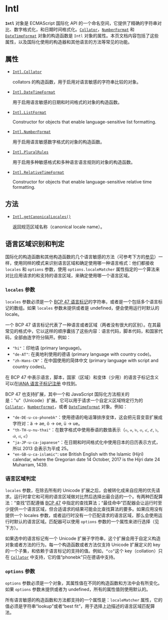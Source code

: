 # Intl

**`Intl`** 对象是 ECMAScript 国际化 API 的一个命名空间，它提供了精确的字符串对比、数字格式化，和日期时间格式化。[`Collator`](https://developer.mozilla.org/zh-CN/docs/Web/JavaScript/Reference/Global_Objects/Intl/Collator)，[`NumberFormat`](https://developer.mozilla.org/zh-CN/docs/Web/JavaScript/Reference/Global_Objects/Intl/NumberFormat) 和 [`DateTimeFormat`](https://developer.mozilla.org/zh-CN/docs/Web/JavaScript/Reference/Global_Objects/Intl/DateTimeFormat) 对象的构造函数是 `Intl` 对象的属性。本页文档内容包括了这些属性，以及国际化使用的构造器和其他语言的方法等常见的功能。

## 属性

-   [`Intl.Collator`](https://developer.mozilla.org/zh-CN/docs/Web/JavaScript/Reference/Global_Objects/Intl/Collator)

    collators 的构造函数，用于启用对语言敏感的字符串比较的对象。

-   [`Intl.DateTimeFormat`](https://developer.mozilla.org/zh-CN/docs/Web/JavaScript/Reference/Global_Objects/Intl/DateTimeFormat)

    用于启用语言敏感的日期和时间格式的对象的构造函数。

-   [`Intl.ListFormat`](https://developer.mozilla.org/zh-CN/docs/Web/JavaScript/Reference/Global_Objects/Intl/ListFormat)

    Constructor for objects that enable language-sensitive list formatting.

-   [`Intl.NumberFormat`](https://developer.mozilla.org/zh-CN/docs/Web/JavaScript/Reference/Global_Objects/Intl/NumberFormat)

    用于启用语言敏感数字格式的对象的构造函数。

-   [`Intl.PluralRules`](https://developer.mozilla.org/zh-CN/docs/Web/JavaScript/Reference/Global_Objects/Intl/PluralRules)

    用于启用多种敏感格式和多种语言语言规则的对象的构造函数。

-   [`Intl.RelativeTimeFormat`](https://developer.mozilla.org/zh-CN/docs/Web/JavaScript/Reference/Global_Objects/Intl/RelativeTimeFormat)

    Constructor for objects that enable language-sensitive relative time formatting.

## 方法

-   [`Intl.getCanonicalLocales()`](https://developer.mozilla.org/zh-CN/docs/Web/JavaScript/Reference/Global_Objects/Intl/getCanonicalLocales)

    返回规范区域名称（canonical locale name）。

## 语言区域识别和判定

国际化的构造函数和其他构造函数的几个语言敏感的方法（可参考下方的[参见](https://developer.mozilla.org/zh-CN/docs/Web/JavaScript/Reference/Global_Objects/Intl#参见)）一样，使用同样的模式来识别语言区域和确定使用哪一种语言格式：他们都接收 `locales` 和 `options` 参数，使用 `options.localeMatcher` 属性指定的一个算法来对比应用请求的和支持的语言区域，来确定使用哪一个语言区域。

### `locales` 参数

`locales` 参数必须是一个 [BCP 47 语言标记](https://tools.ietf.org/html/rfc5646)的字符串，或者是一个包括多个语言标记的数组。如果 `locales` 参数未提供或者是 undefined，便会使用运行时默认的 locale。

一个 BCP 47 语言标记代表了一种语言或者区域（两者没有很大的区别）。在其最常见的格式中，它以这样的顺序囊括了这些内容：语言代码，脚本代码，和国家代码，全部由连字符分隔开。例如：

-   `"hi"`：印地语 (primary language)。
-   `"de-AT"`: 在奥地利使用的德语 (primary language with country code)。
-   `"zh-Hans-CN"`：在中国使用的简体中文 (primary language with script and country codes)。

在 BCP 47 中表示语言，脚本，国家（区域）和变体（少用）的语言子标记含义可以在[IANA 语言子标记注册](https://www.iana.org/assignments/language-subtag-registry/language-subtag-registry) 中找到。

BCP 47 也支持扩展，其中一个和 JavaScript 国际化方法相关的是："u"（Unicode）扩展。它可以用于请求一个自定义区域特定行为的 [`Collator`](https://developer.mozilla.org/zh-CN/docs/Web/JavaScript/Reference/Global_Objects/Intl/Collator)，[`NumberFormat`](https://developer.mozilla.org/zh-CN/docs/Web/JavaScript/Reference/Global_Objects/Intl/NumberFormat)，或者 [`DateTimeFormat`](https://developer.mozilla.org/zh-CN/docs/Web/JavaScript/Reference/Global_Objects/Intl/DateTimeFormat) 对象。例如：

-   `"de-DE-u-co-phonebk"`：使用德语的电话簿排序变体，这会把元音变音扩展成字符对：ä → ae, ö → oe, ü → ue。
-   `"th-TH-u-nu-thai"`：在数字格式中使用泰语的数值表示（๐, ๑, ๒, ๓, ๔, ๕, ๖, ๗, ๘, ๙）
-   `"ja-JP-u-ca-japanese"`：在日期和时间格式化中使用日本的日历表示方式，所以 2013 会表示为平成 25。
-   `"en-GB-u-ca-islamic"`: use British English with the Islamic (Hijri) calendar, where the Gregorian date 14 October, 2017 is the Hijri date 24 Muharram, 1439.

### 语言区域判定

`locales` 参数，在除去所有的 Unicode 扩展之后，会被转化成来自应用的优先请求。运行时拿它和可用的语言区域做对比然后选择出最合适的一个。有两种匹配算法：“查找”匹配遵循 [BCP 47](https://tools.ietf.org/html/rfc5646) 中指定的查找算法；“最佳命中”匹配器会让运行时至少提供一个语言区域，但合适请求的结果可能会比查找算法的要多。如果应用没有提供一个 locales 参数，或者运行时没有一个匹配请求的语言区域，那么会使用运行时默认的语言区域。匹配器可以使用 `options` 参数的一个属性来进行选择（见下方）。

如果选中的语言标记有一个 Unicode 扩展子字符串，这个扩展会用于自定义构造对象或者方法的行为。每一个构造函数或者方法仅支持 Unicode 扩展定义的 key 的一个子集，和依赖于语言标记的支持的值。例如，`“co”`这个 key（collation）只在 [`Collator`](https://developer.mozilla.org/zh-CN/docs/Web/JavaScript/Reference/Global_Objects/Intl/Collator) 中支持，它的值“phonebk”只在德语中支持。

### `options` 参数

`options` 参数必须是一个对象，其属性值在不同的构造函数和方法中会有所变化。如果 `options` 参数未提供或者为 undefined，所有的属性值则使用默认的。

所有语言敏感的构造函数和方法都支持的一个属性是：`localeMatcher` 属性，它的值必须是字符串“lookup”或者“best fit”，用于选择上边描述的语言区域匹配算法。